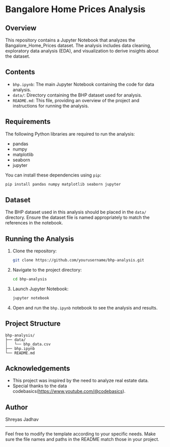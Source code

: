 
# Bangalore Home Prices Analysis

## Overview
This repository contains a Jupyter Notebook that analyzes the Bangalore_Home_Prices dataset. The analysis includes data cleaning, exploratory data analysis (EDA), and visualization to derive insights about the dataset.

## Contents
- `bhp.ipynb`: The main Jupyter Notebook containing the code for data analysis.
- `data/`: Directory containing the BHP dataset used for analysis.
- `README.md`: This file, providing an overview of the project and instructions for running the analysis.

## Requirements
The following Python libraries are required to run the analysis:
- pandas
- numpy
- matplotlib
- seaborn
- jupyter

You can install these dependencies using `pip`:
```bash
pip install pandas numpy matplotlib seaborn jupyter
```

## Dataset
The BHP dataset used in this analysis should be placed in the `data/` directory. Ensure the dataset file is named appropriately to match the references in the notebook.

## Running the Analysis
1. Clone the repository:
    ```bash
    git clone https://github.com/yourusername/bhp-analysis.git
    ```
2. Navigate to the project directory:
    ```bash
    cd bhp-analysis
    ```
3. Launch Jupyter Notebook:
    ```bash
    jupyter notebook
    ```
4. Open and run the `bhp.ipynb` notebook to see the analysis and results.

## Project Structure
```
bhp-analysis/
├── data/
│   └── bhp_data.csv
├── bhp.ipynb
└── README.md
```


## Acknowledgements
- This project was inspired by the need to analyze real estate data.
- Special thanks to the data codebasics(https://www.youtube.com/@codebasics).

## Author
Shreyas Jadhav

---

Feel free to modify the template according to your specific needs. Make sure the file names and paths in the README match those in your project.

